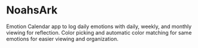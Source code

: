 # NoahsArk
Emotion Calendar app to log daily emotions with daily, weekly, and monthly viewing for reflection. Color picking and automatic color matching for same emotions for easier viewing and organization.
